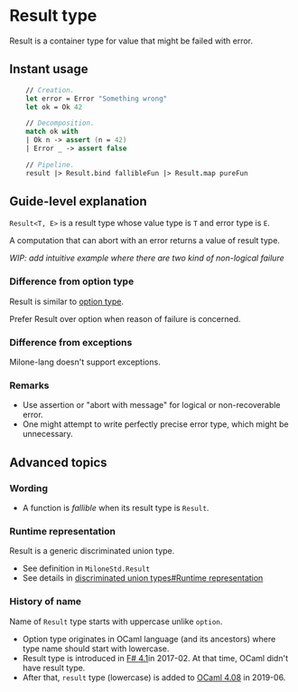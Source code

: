 # Result type

Result is a container type for value that might be failed with error.

## Instant usage

```fsharp
    // Creation.
    let error = Error "Something wrong"
    let ok = Ok 42

    // Decomposition.
    match ok with
    | Ok n -> assert (n = 42)
    | Error _ -> assert false

    // Pipeline.
    result |> Result.bind fallibleFun |> Result.map pureFun
```

## Guide-level explanation

`Result<T, E>` is a result type whose value type is `T` and error type is `E`.

A computation that can abort with an error returns a value of result type.

*WIP: add intuitive example where there are two kind of non-logical failure*

### Difference from option type

Result is similar to [option type](option_type.md).

Prefer Result over option when reason of failure is concerned.

### Difference from exceptions

Milone-lang doesn't support exceptions.

### Remarks

- Use assertion or "abort with message" for logical or non-recoverable error.
- One might attempt to write perfectly precise error type, which might be unnecessary.

## Advanced topics

### Wording

- A function is *fallible* when its result type is `Result`.

### Runtime representation

Result is a generic discriminated union type.

- See definition in `MiloneStd.Result`
- See details in [discriminated union types#Runtime representation](discriminated_union_types.md#Runtime-representation)

### History of name

Name of `Result` type starts with uppercase unlike `option`.

- Option type originates in OCaml language (and its ancestors) where type name should start with lowercase.
- Result type is introduced in [F# 4.1](https://devblogs.microsoft.com/dotnet/announcing-f-4-1-and-the-visual-f-tools-for-visual-studio-2017-2/)in 2017-02. At that time, OCaml didn't have result type.
- After that, `result` type (lowercase) is added to [OCaml 4.08](https://ocaml.org/releases/4.08.0.html) in 2019-06.
